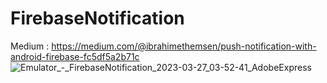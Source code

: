 # FirebaseNotification
Medium : https://medium.com/@ibrahimethemsen/push-notification-with-android-firebase-fc5df5a2b71c
![Emulator_-_FirebaseNotification_2023-03-27_03-52-41_AdobeExpress](https://user-images.githubusercontent.com/68695185/227816835-50cc560f-a2c6-47dc-b627-e2bead2ed58a.gif)
